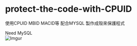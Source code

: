 # protect-the-code-with-CPUID
使用CPUID MBID MACID等 配合MYSQL 製作成殼來保護程式  

Need MySQL  
![Imgur](https://i.imgur.com/FQfD9LS.jpg)
